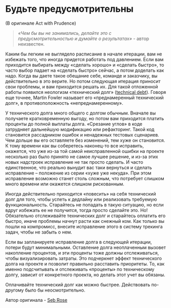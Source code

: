 # Будьте предусмотрительны
(В оригинале Act with Prudence)

> *«Чем бы вы не занимались, делайте это с предусмотрительностью и думайте о результатах»* - автор неизвестен.

Каким бы легким не выглядело расписание в начале итерации, вам не избежать того, что иногда придется работать под давлением. Если вам приходится выбирать между «сделать хорошо» и «сделать быстро», то часто выбор падает на «сделать быстро» сейчас, а потом доделать как надо. Когда вы даете такое обещание себе, команде и заказчику, вы действительно в это верите. Но потом следующая итерация приносит свои проблемы, и вам приходится решать их. Для такой отложенной работы появился неологизм «технический долг» ([technical debt](http://martinfowler.com/bliki/TechnicalDebtQuadrant.html)). Говоря еще точнее, Martin Fowler называет его «преднамеренный технический долг», в противоположность «непреднамеренному».

У технического долга много общего с долгом обычным. Вначале вы получаете кратковременную выгоду, но потом вам приходится платить проценты до полной выплаты долга. «Срезание углов» в коде затрудняет дальнейшую модификацию или рефакторинг. Такой код становится рассадником ошибок и ненадежных тестовых сценариев. Чем дольше вы его оставляете без изменений, тем хуже он становится. К тому времени как вы соберетесь наконец-то все исправить, окажется, что уже из-за той самой неисправленной ошибки на проекте несколько раз было принято не самое лучшее решение, и из-за этих новых надстроек исправление не так просто сделать. И часто единственное, что реально вынудит вас таки вернуться и сделать исправление – положение из серии «хуже уже некуда». При этом исправление возможно станет столь сложным, что потребует слишком много времени или окажется слишком рискованным.

Иногда действительно приходится «повесить» на себя технический долг для того, чтобы успеть к дедлайну или реализовать требуемую функциональность. Старайтесь не попадать в такую ситуацию, но если вдруг избежать ее не получится, тогда просто сделайте это. Но! Обязательно отслеживайте технических долг и старайтесь оплатить его быстро, иначе проблемы начнут расти как снежный ком. Как только вы пошли на компромисс, внесите исправление этого в систему трекинга задач, чтобы не забыть о нем.

Если вы запланируете исправление долга в следующей итерации, потери будут минимальными. Оставление долга неоплаченным вызовет накопление процентов, и эти проценты тоже должны отслеживаться, чтобы визуализировать затраты. Это подчеркнет эффект технического долга на проекте и позволит правильно расставить приоритеты. То, как именно подсчитывать и отслеживать «проценты» по техническому долгу, зависит от конкретного проекта, но делать этот учет вы обязаны.

Оплачивайте технический долг как можно быстрее. Действовать по-другому было бы неосмотрительно.

Автор оригинала - [Seb Rose](http://programmer.97things.oreilly.com/wiki/index.php/Seb_Rose)